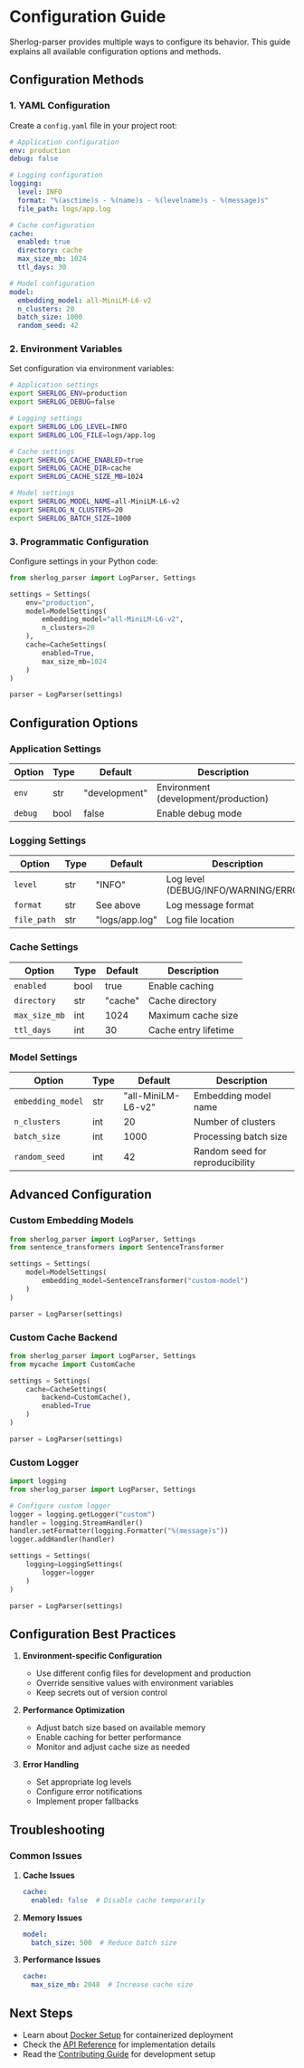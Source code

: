 # Configuration Guide

Sherlog-parser provides multiple ways to configure its behavior. This guide explains all available configuration options and methods.

## Configuration Methods

### 1. YAML Configuration

Create a `config.yaml` file in your project root:

```yaml
# Application configuration
env: production
debug: false

# Logging configuration
logging:
  level: INFO
  format: "%(asctime)s - %(name)s - %(levelname)s - %(message)s"
  file_path: logs/app.log

# Cache configuration
cache:
  enabled: true
  directory: cache
  max_size_mb: 1024
  ttl_days: 30

# Model configuration
model:
  embedding_model: all-MiniLM-L6-v2
  n_clusters: 20
  batch_size: 1000
  random_seed: 42
```

### 2. Environment Variables

Set configuration via environment variables:

```bash
# Application settings
export SHERLOG_ENV=production
export SHERLOG_DEBUG=false

# Logging settings
export SHERLOG_LOG_LEVEL=INFO
export SHERLOG_LOG_FILE=logs/app.log

# Cache settings
export SHERLOG_CACHE_ENABLED=true
export SHERLOG_CACHE_DIR=cache
export SHERLOG_CACHE_SIZE_MB=1024

# Model settings
export SHERLOG_MODEL_NAME=all-MiniLM-L6-v2
export SHERLOG_N_CLUSTERS=20
export SHERLOG_BATCH_SIZE=1000
```

### 3. Programmatic Configuration

Configure settings in your Python code:

```python
from sherlog_parser import LogParser, Settings

settings = Settings(
    env="production",
    model=ModelSettings(
        embedding_model="all-MiniLM-L6-v2",
        n_clusters=20
    ),
    cache=CacheSettings(
        enabled=True,
        max_size_mb=1024
    )
)

parser = LogParser(settings)
```

## Configuration Options

### Application Settings

| Option | Type | Default | Description |
|--------|------|---------|-------------|
| `env` | str | "development" | Environment (development/production) |
| `debug` | bool | false | Enable debug mode |

### Logging Settings

| Option | Type | Default | Description |
|--------|------|---------|-------------|
| `level` | str | "INFO" | Log level (DEBUG/INFO/WARNING/ERROR) |
| `format` | str | See above | Log message format |
| `file_path` | str | "logs/app.log" | Log file location |

### Cache Settings

| Option | Type | Default | Description |
|--------|------|---------|-------------|
| `enabled` | bool | true | Enable caching |
| `directory` | str | "cache" | Cache directory |
| `max_size_mb` | int | 1024 | Maximum cache size |
| `ttl_days` | int | 30 | Cache entry lifetime |

### Model Settings

| Option | Type | Default | Description |
|--------|------|---------|-------------|
| `embedding_model` | str | "all-MiniLM-L6-v2" | Embedding model name |
| `n_clusters` | int | 20 | Number of clusters |
| `batch_size` | int | 1000 | Processing batch size |
| `random_seed` | int | 42 | Random seed for reproducibility |

## Advanced Configuration

### Custom Embedding Models

```python
from sherlog_parser import LogParser, Settings
from sentence_transformers import SentenceTransformer

settings = Settings(
    model=ModelSettings(
        embedding_model=SentenceTransformer("custom-model")
    )
)

parser = LogParser(settings)
```

### Custom Cache Backend

```python
from sherlog_parser import LogParser, Settings
from mycache import CustomCache

settings = Settings(
    cache=CacheSettings(
        backend=CustomCache(),
        enabled=True
    )
)

parser = LogParser(settings)
```

### Custom Logger

```python
import logging
from sherlog_parser import LogParser, Settings

# Configure custom logger
logger = logging.getLogger("custom")
handler = logging.StreamHandler()
handler.setFormatter(logging.Formatter("%(message)s"))
logger.addHandler(handler)

settings = Settings(
    logging=LoggingSettings(
        logger=logger
    )
)

parser = LogParser(settings)
```

## Configuration Best Practices

1. **Environment-specific Configuration**
   - Use different config files for development and production
   - Override sensitive values with environment variables
   - Keep secrets out of version control

2. **Performance Optimization**
   - Adjust batch size based on available memory
   - Enable caching for better performance
   - Monitor and adjust cache size as needed

3. **Error Handling**
   - Set appropriate log levels
   - Configure error notifications
   - Implement proper fallbacks

## Troubleshooting

### Common Issues

1. **Cache Issues**
   ```yaml
   cache:
     enabled: false  # Disable cache temporarily
   ```

2. **Memory Issues**
   ```yaml
   model:
     batch_size: 500  # Reduce batch size
   ```

3. **Performance Issues**
   ```yaml
   cache:
     max_size_mb: 2048  # Increase cache size
   ```

## Next Steps

- Learn about [Docker Setup](docker.md) for containerized deployment
- Check the [API Reference](../api/core/pipeline.md) for implementation details
- Read the [Contributing Guide](../development/contributing.md) for development setup 